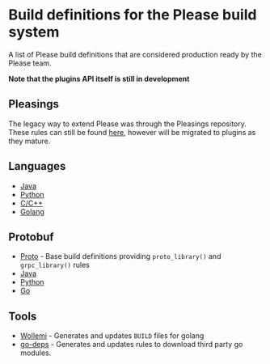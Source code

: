 # Build definitions for the Please build system 

A list of Please build definitions that are considered production ready by the Please team.

**Note that the plugins API itself is still in development**

## Pleasings
The legacy way to extend Please was through the Pleasings repository. These rules can still be 
found [here](https://github.com/thought-machine/pleasings), however will be migrated to plugins
as they mature. 

## Languages
* [Java](https://github.com/please-build/cc-rules) 
* [Python](https://github.com/please-build/python-rules) 
* [C/C++](https://github.com/please-build/cc-rules) 
* [Golang](https://github.com/please-build/go-rules) 

## Protobuf
* [Proto](https://github.com/please-build/proto-rules) - Base build definitions providing `proto_library()` and `grpc_library()` rules
* [Java](https://github.com/please-build/java-proto-rules)
* [Python](https://github.com/please-build/python-proto-rules)
* [Go](https://github.com/please-build/go-proto-rules)

## Tools

* [Wollemi](https://github.com/tcncloud/wollemi) - Generates and updates `BUILD` files for golang 
* [go-deps](https://github.com/tatskaari/go-deps) - Generates and updates rules to download third party go modules.
